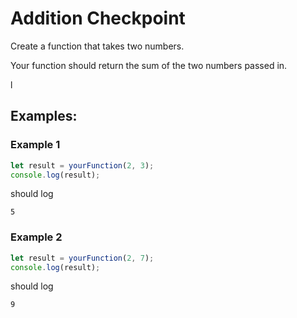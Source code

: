 # Addition Checkpoint

Create a function that takes two numbers.

Your function should return the sum of the two numbers passed in.

l

## Examples:

### Example 1

```js
let result = yourFunction(2, 3);
console.log(result);
```

should log 

```
5
```

### Example 2

```js
let result = yourFunction(2, 7);
console.log(result);
```

should log


```
9
```
